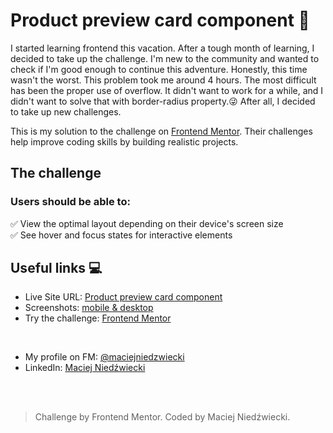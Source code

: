 # Product preview card component 🛒
I started learning frontend this vacation.  After a tough month of learning, I decided to take up the challenge.  I'm new to the community and wanted to check if I'm good enough to continue this adventure.  Honestly, this time wasn't the worst.  This problem took me  around 4 hours. The most difficult has been the proper use of overflow. It didn't want to work for a while, and I didn't want to solve that with border-radius property.😜 After all, I decided to take up new challenges.

This is my solution to the challenge on [Frontend Mentor](https://www.frontendmentor.io/). Their challenges help improve coding skills by building realistic projects. 

## The challenge

### Users should be able to:
✅ View the optimal layout depending on their device's screen size <br />
✅ See hover and focus states for interactive elements

## Useful links 💻
- Live Site URL: [Product preview card component](https://maciejniedzwiecki.github.io/Frontend-Mentor-challenges/product-preview-card-component-main/index.html)
- Screenshots: [mobile & desktop](https://github.com/maciejniedzwiecki/FM-Product-preview-card-component/tree/master/screenshot)
- Try the challenge: [Frontend Mentor](https://www.frontendmentor.io/challenges/product-preview-card-component-GO7UmttRfa)

<br />

- My profile on FM: [@maciejniedzwiecki](https://www.frontendmentor.io/profile/maciejniedzwiecki)
- LinkedIn: [Maciej Niedźwiecki](https://www.linkedin.com/in/maciej-niedzwiecki/)

<br />
<br />

> Challenge by Frontend Mentor. Coded by Maciej Niedźwiecki.
